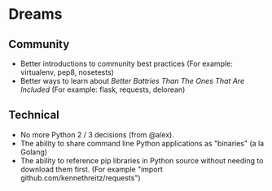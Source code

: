 # Dreams

## Community

- Better introductions to community best practices (For example:
  virtualenv, pep8, nosetests)
- Better ways to learn about *Better Battries Than The Ones That Are
  Included* (For example: flask, requests,  delorean)
  

## Technical

- No more Python 2 / 3 decisions (from @alex).
- The ability to share command line Python applications as "binaries"
  (a la Golang)
- The ability to reference pip libraries in Python source without needing to
  download them first. (For example "import github.com/kennethreitz/requests")
